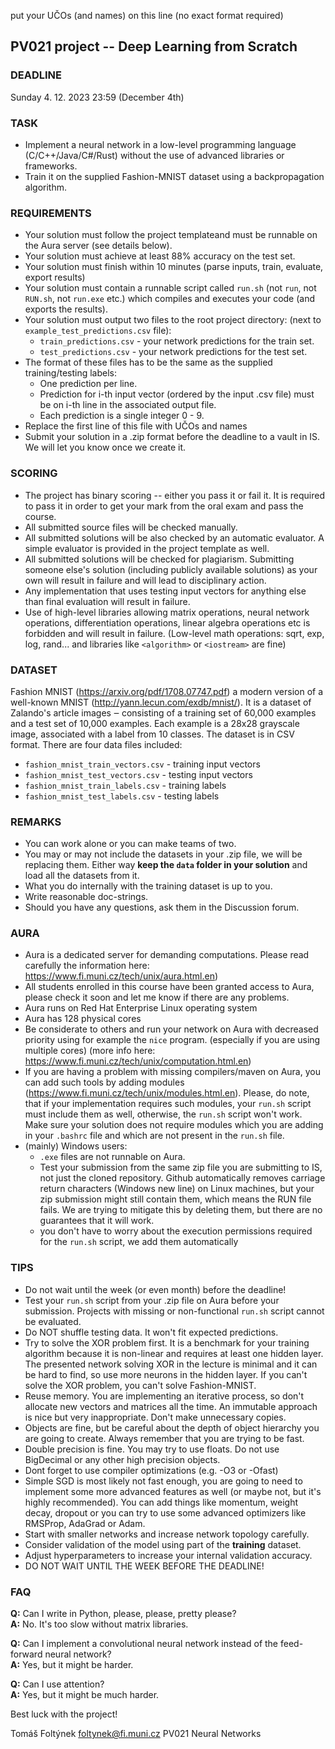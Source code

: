 put your UČOs (and names) on this line (no exact format required)

## PV021 project -- Deep Learning from Scratch

### DEADLINE

Sunday 4. 12. 2023 23:59 (December 4th)

### TASK

- Implement a neural network in a low-level programming language
    (C/C++/Java/C#/Rust) without the use of advanced libraries or frameworks.
- Train it on the supplied Fashion-MNIST dataset using a backpropagation
    algorithm.

### REQUIREMENTS

- Your solution must follow the project templateand must be runnable on
    the Aura server (see details below).
- Your solution must achieve at least 88% accuracy on the test set.
- Your solution must finish within 10 minutes (parse inputs, train,
    evaluate, export results)
- Your solution must contain a runnable script called `run.sh` (not `run`,
    not `RUN.sh`, not `run.exe` etc.) which compiles and executes your code
    (and exports the results).
- Your solution must output two files to the root project directory:
    (next to `example_test_predictions.csv` file):
  - `train_predictions.csv` - your network predictions for the train set.
  - `test_predictions.csv`  - your network predictions for the test set.
- The format of these files has to be the same as the supplied
    training/testing labels:
  - One prediction per line.
  - Prediction for i-th input vector (ordered by the input .csv file)
       must be on i-th line in the associated output file.
  - Each prediction is a single integer 0 - 9.
- Replace the first line of this file with UČOs and names
- Submit your solution in a .zip format before the deadline to a vault in IS.
    We will let you know once we create it.

### SCORING

- The project has binary scoring -- either you pass it or fail it. It is
    required to pass it in order to get your mark from the oral exam  and pass
    the course.
- All submitted source files will be checked manually.
- All submitted solutions will be also checked by an automatic evaluator.
    A simple evaluator is provided in the project template as well.
- All submitted solutions will be checked for plagiarism. Submitting someone
    else's solution (including publicly available solutions) as your own will
    result in failure and will lead to disciplinary action.
- Any implementation that uses testing input vectors for anything else than
    final evaluation will result in failure.
- Use of high-level libraries allowing matrix operations, neural network
    operations, differentiation operations, linear algebra operations etc is
    forbidden and will result in failure. (Low-level math operations: sqrt,
    exp, log, rand... and libraries like `<algorithm>` or `<iostream>` are
    fine)

### DATASET

Fashion MNIST (<https://arxiv.org/pdf/1708.07747.pdf>) a modern version of a
well-known MNIST (<http://yann.lecun.com/exdb/mnist/>). It is a dataset of
Zalando's article images ‒ consisting of a training set of 60,000 examples
and a test set of 10,000 examples. Each example is a 28x28 grayscale image,
associated with a label from 10 classes. The dataset is in CSV format. There
are four data files included:  

- `fashion_mnist_train_vectors.csv`   - training input vectors
- `fashion_mnist_test_vectors.csv`    - testing input vectors
- `fashion_mnist_train_labels.csv`    - training labels
- `fashion_mnist_test_labels.csv`     - testing labels

### REMARKS

- You can work alone or you can make teams of two.
- You may or may not include the datasets in your .zip file, we will be
    replacing them. Either way **keep the `data` folder in your solution**
    and load all the datasets from it.
- What you do internally with the training dataset is up to you.
- Write reasonable doc-strings.
- Should you have any questions, ask them in the Discussion forum.

### AURA

- Aura is a dedicated server for demanding computations. Please read
    carefully the information here:
    <https://www.fi.muni.cz/tech/unix/aura.html.en>)
- All students enrolled in this course have been granted access to Aura,
    please check it soon and let me know if there are any problems.
- Aura runs on Red Hat Enterprise Linux operating system
- Aura has 128 physical cores
- Be considerate to others and run your network on Aura with decreased
    priority using for example the `nice` program. (especially if you are
    using multiple cores)
    (more info here: <https://www.fi.muni.cz/tech/unix/computation.html.en>)
- If you are having a problem with missing compilers/maven on Aura, you can
    add such tools by adding modules
    (<https://www.fi.muni.cz/tech/unix/modules.html.en>). Please, do note, that
    if your implementation requires such modules, your `run.sh` script must
    include them as well, otherwise, the `run.sh` script won't work. Make sure
    your solution does not require modules which you are adding in your
    `.bashrc` file and which are not present in the `run.sh` file.
- (mainly) Windows users:
  - `.exe` files are not runnable on Aura.
  - Test your submission from the same zip file you are submitting to IS,
      not just the cloned repository. Github automatically removes carriage
      return characters (Windows new line) on Linux machines, but your zip
      submission might still contain them, which means the RUN file fails. We
      are trying to mitigate this by deleting them, but there are no guarantees
      that it will work.
  - you don't have to worry about the execution permissions required for the
      `run.sh` script, we add them automatically

### TIPS

- Do not wait until the week (or even month) before the deadline!
- Test your `run.sh` script from your .zip file on Aura before your
    submission. Projects with missing or non-functional `run.sh` script cannot
    be evaluated.
- Do NOT shuffle testing data. It won't fit expected predictions.
- Try to solve the XOR problem first. It is a benchmark for your training
    algorithm because it is non-linear and requires at least one hidden layer.
    The presented network solving XOR in the lecture is minimal and it can be
    hard to find, so use more neurons in the hidden layer. If you can't solve
    the XOR problem, you can't solve Fashion-MNIST.
- Reuse memory. You are implementing an iterative process, so don't allocate
    new vectors and matrices all the time. An immutable approach is nice but
    very inappropriate. Don't make unnecessary copies.
- Objects are fine, but be careful about the depth of object hierarchy you
    are going to create. Always remember that you are trying to be fast.
- Double precision is fine. You may try to use floats. Do not use BigDecimal
    or any other high precision objects.
- Dont forget to use compiler optimizations (e.g. -O3 or -Ofast)
- Simple SGD is most likely not fast enough, you are going to need to
    implement some more advanced features as well (or maybe not, but it's highly
    recommended). You can add things like momentum, weight decay, dropout or you
    can try to use some advanced optimizers like RMSProp, AdaGrad or Adam.
- Start with smaller networks and increase network topology carefully.
- Consider validation of the model using part of the **training** dataset.
- Adjust hyperparameters to increase your internal validation accuracy.
- DO NOT WAIT UNTIL THE WEEK BEFORE THE DEADLINE!

### FAQ

**Q:** Can I write in Python, please, please, pretty please?  
**A:** No. It's too slow without matrix libraries.

**Q:** Can I implement a convolutional neural network instead of the
    feed-forward neural network?  
**A:** Yes, but it might be harder.

**Q:** Can I use attention?  
**A:** Yes, but it might be much harder.

Best luck with the project!

Tomáš Foltýnek
<foltynek@fi.muni.cz>
PV021 Neural Networks
